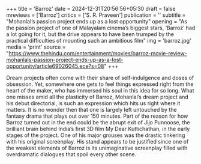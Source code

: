 +++
title = 'Barroz'
date = 2024-12-31T20:56:56+05:30
draft = false
mreviews = ['Barroz']
critics = ['S. R. Praveen']
publication = ''
subtitle = "Mohanlal’s passion project ends up as a lost opportunity"
opening = "As the passion project of one of Malayalam cinema’s biggest stars, ‘Barroz’ had a lot going for it, but the drive appears to have been trumped by the practical difficulties of mounting such an ambitious film"
img = 'barroz.jpg'
media = 'print'
source = "https://www.thehindu.com/entertainment/movies/barroz-movie-review-mohanlals-passion-project-ends-up-as-a-lost-opportunity/article69026045.ece?s=08"
+++

Dream projects often come with their share of self-indulgence and doses of obsession. Yet, somewhere one gets to feel things expressed right from the heart of the maker, who has immersed his soul in this idea for so long. What one misses amid all the plasticity of Barroz, Mohanlal’s dream project and his debut directorial, is such an expression which hits us right where it matters. It is no wonder then that one is largely left untouched by the fantasy drama that plays out over 150 minutes. Part of the reason for how Barroz turned out in the end could be the abrupt exit of Jijo Punnoose, the brilliant brain behind India’s first 3D film My Dear Kuttichathan, in the early stages of the project. One of his major grouses was the drastic tinkering with his original screenplay. His stand appears to be justified since one of the weakest elements of Barroz is its unimaginative screenplay filled with overdramatic dialogues that spoil every other scene.
